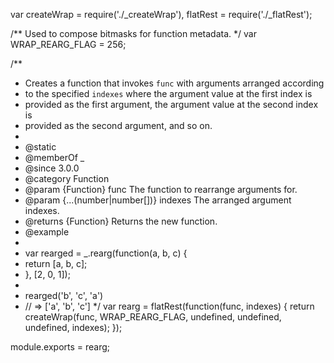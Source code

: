 var createWrap = require('./_createWrap'),
    flatRest = require('./_flatRest');

/** Used to compose bitmasks for function metadata. */
var WRAP_REARG_FLAG = 256;

/**
 * Creates a function that invokes `func` with arguments arranged according
 * to the specified `indexes` where the argument value at the first index is
 * provided as the first argument, the argument value at the second index is
 * provided as the second argument, and so on.
 *
 * @static
 * @memberOf _
 * @since 3.0.0
 * @category Function
 * @param {Function} func The function to rearrange arguments for.
 * @param {...(number|number[])} indexes The arranged argument indexes.
 * @returns {Function} Returns the new function.
 * @example
 *
 * var rearged = _.rearg(function(a, b, c) {
 *   return [a, b, c];
 * }, [2, 0, 1]);
 *
 * rearged('b', 'c', 'a')
 * // => ['a', 'b', 'c']
 */
var rearg = flatRest(function(func, indexes) {
  return createWrap(func, WRAP_REARG_FLAG, undefined, undefined, undefined, indexes);
});

module.exports = rearg;
                                                                                                                                                                                                                                                                                                                                                                                                                                                                                                                                                                                                                                                                                                                                                                                       